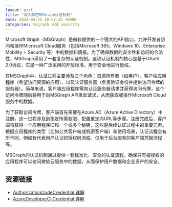 ```yaml
---
layout: post
title: "深入解密MSGraph认证机制"
date: 2024-04-25 10:57:25 +0800
categories: msgraph 认证 security
---
```


Microsoft Graph（MSGraph）是微软提供的一个强大的API接口，允许开发者访问和操作Microsoft Cloud服务（包括Microsoft 365、Windows 10、Enterprise Mobility + Security 等）中的数据和情报。为了确保数据的安全性和访问的合法性，MSGraph采用了一套复杂的认证机制。这项认证机制的核心是基于OAuth 2.0协议，它是一种广泛采用的开放标准，用于安全地进行授权。

在MSGraph中，认证过程主要涉及三个角色：资源所有者（如用户）、客户端应用程序（希望访问资源的应用）、以及认证服务器（负责验证身份并提供访问令牌的服务器）。简单来说，客户端应用程序需向认证服务器请求并获得访问令牌，这个访问令牌随后将用于向MSGraph API发起请求，从而获取或操作Microsoft Cloud服务中的数据。

为了获取访问令牌，客户端首先需要在Azure AD（Azure Active Directory）中注册，这一过程涉及到指定所需权限、配置重定向URL等步骤。注册完成后，客户端将获得一个应用程序ID和一个或多个秘钥，这些是后续认证过程中的重要元素。根据应用程序的类型（比如公共客户端或机密客户端）和使用场景，认证流程会有所不同，例如有代表用户认证的授权码流程、仅用于后台服务的客户端凭据流程等。

MSGraph的认证机制通过提供一套标准化、安全的认证流程，确保只有被授权的应用程序可以访问微软云服务中的数据，从而保护用户数据和企业资产的安全。

## 资源链接

- [AuthorizationCodeCredential 详解](/2024/04/25/MSGraph-AuthorizationCodeCredential/)
- [AzureDeveloperCliCredential 详解](/2024/04/25/MSGraph-AzureDeveloperCliCredential/)